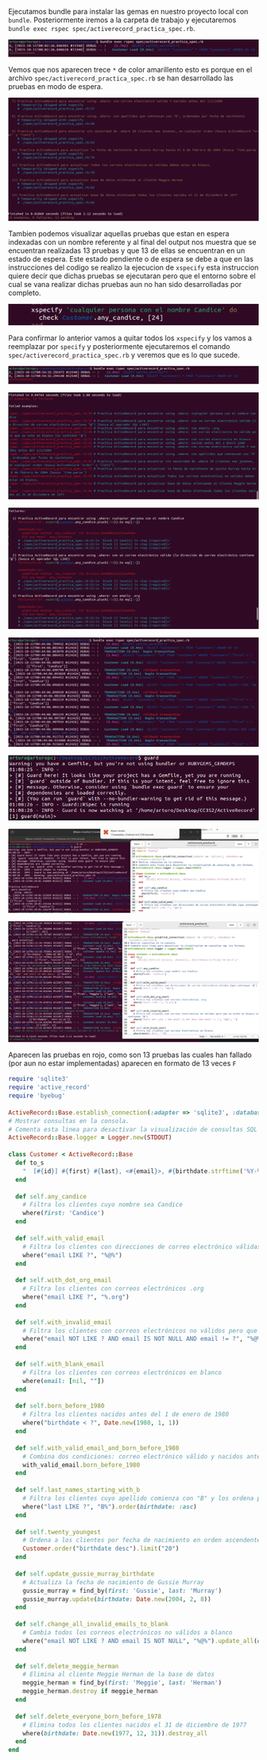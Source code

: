 Ejecutamos bundle para instalar las gemas en nuestro proyecto local con ```bundle```. Posteriormente iremos a la carpeta de trabajo y ejecutaremos ```bundle exec rspec spec/activerecord_practica_spec.rb```.

![](https://github.com/Kinartb/CC3S2/blob/main/ActiveRecord/Imagenes/activerecord1.png)

Vemos que nos aparecen trece ```*``` de color amarillento esto es porque en el archivo ```spec/activerecord_practica_spec.rb``` se han desarrollado las pruebas en modo de espera.

![](https://github.com/Kinartb/CC3S2/blob/main/ActiveRecord/Imagenes/activerecord2.png)

Tambien podemos visualizar aquellas pruebas que estan en espera indexadas con un nombre referente y al final del output nos muestra que se encuentran realizadas 13 pruebas y que 13 de ellas se encuentran en un estado de espera. Este estado pendiente o de espera se debe a que en las instrucciones del codigo se realizo la ejecucion de ```xspecify``` esta instruccion quiere decir que dichas pruebas se ejecutaran pero que el entorno sobre el cual se vana realizar dichas pruebas aun no han sido desarrolladas por completo.

![](https://github.com/Kinartb/CC3S2/blob/main/ActiveRecord/Imagenes/activerecord3.png)

Para confirmar lo anterior vamos a quitar todos los ```xspecify``` y los vamos a reemplazar por ```specify``` y posteriormente ejecutaremos el comando ```spec/activerecord_practica_spec.rb```  y veremos que es lo que sucede.


![](https://github.com/Kinartb/CC3S2/blob/main/ActiveRecord/Imagenes/activerecord4.png)


![](https://github.com/Kinartb/CC3S2/blob/main/ActiveRecord/Imagenes/activerecord5.png)


![](https://github.com/Kinartb/CC3S2/blob/main/ActiveRecord/Imagenes/activerecord6.png)


![](https://github.com/Kinartb/CC3S2/blob/main/ActiveRecord/Imagenes/activerecord7.png)


![](https://github.com/Kinartb/CC3S2/blob/main/ActiveRecord/Imagenes/activerecord8.png)


![](https://github.com/Kinartb/CC3S2/blob/main/ActiveRecord/Imagenes/activerecord9.png)


![](https://github.com/Kinartb/CC3S2/blob/main/ActiveRecord/Imagenes/activerecord10.png)


Aparecen las pruebas en rojo, como son 13 pruebas las cuales han fallado (por aun no estar implementadas) aparecen en formato de 13 veces ```F```
```ruby
require 'sqlite3'
require 'active_record'
require 'byebug'

ActiveRecord::Base.establish_connection(:adapter => 'sqlite3', :database => 'customers.sqlite3')
# Mostrar consultas en la consola.
# Comenta esta linea para desactivar la visualización de consultas SQL sin formato.
ActiveRecord::Base.logger = Logger.new(STDOUT)

class Customer < ActiveRecord::Base
  def to_s
    "  [#{id}] #{first} #{last}, <#{email}>, #{birthdate.strftime('%Y-%m-d')}"
  end

  def self.any_candice
    # Filtra los clientes cuyo nombre sea Candice
    where(first: 'Candice')
  end

  def self.with_valid_email
    # Filtra los clientes con direcciones de correo electrónico válidas (que contengan '@')
    where("email LIKE ?", "%@%")
  end

  def self.with_dot_org_email
    # Filtra los clientes con correos electrónicos .org
    where("email LIKE ?", "%.org")
  end

  def self.with_invalid_email
    # Filtra los clientes con correos electrónicos no válidos pero que no estén en blanco (no contienen "@")
    where("email NOT LIKE ? AND email IS NOT NULL AND email != ?", "%@%", "")
  end

  def self.with_blank_email
    # Filtra los clientes con correos electrónicos en blanco
    where(email: [nil, ""])
  end

  def self.born_before_1980
    # Filtra los clientes nacidos antes del 1 de enero de 1980
    where("birthdate < ?", Date.new(1980, 1, 1))
  end

  def self.with_valid_email_and_born_before_1980
    # Combina dos condiciones: correo electrónico válido y nacidos antes del 1/1/1980
    with_valid_email.born_before_1980
  end

  def self.last_names_starting_with_b
    # Filtra los clientes cuyo apellido comienza con "B" y los ordena por fecha de nacimiento
    where("last LIKE ?", "B%").order(birthdate: :asc)
  end

  def self.twenty_youngest
    # Ordena a los clientes por fecha de nacimiento en orden ascendente y limita a 20 resultados
    Customer.order("birthdate desc").limit("20")
  end

  def self.update_gussie_murray_birthdate
    # Actualiza la fecha de nacimiento de Gussie Murray
    gussie_murray = find_by(first: 'Gussie', last: 'Murray')
    gussie_murray.update(birthdate: Date.new(2004, 2, 8))
  end

  def self.change_all_invalid_emails_to_blank
    # Cambia todos los correos electrónicos no válidos a blanco
    where("email NOT LIKE ? AND email IS NOT NULL", "%@%").update_all(email: "")
  end

  def self.delete_meggie_herman
    # Elimina al cliente Meggie Herman de la base de datos
    meggie_herman = find_by(first: 'Meggie', last: 'Herman')
    meggie_herman.destroy if meggie_herman
  end

  def self.delete_everyone_born_before_1978
    # Elimina todos los clientes nacidos el 31 de diciembre de 1977
    where(birthdate: Date.new(1977, 12, 31)).destroy_all
  end
end
```
